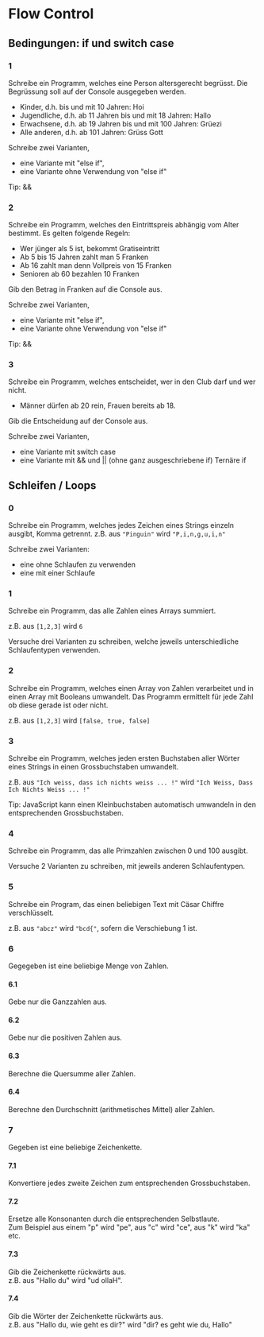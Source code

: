 # Flow Control

## Bedingungen: if und switch case

### 1
Schreibe ein Programm, welches eine Person altersgerecht begrüsst.
Die Begrüssung soll auf der Console ausgegeben werden.

- Kinder, d.h. bis und mit 10 Jahren: Hoi <name>
- Jugendliche, d.h. ab 11 Jahren bis und mit 18 Jahren: Hallo <name>
- Erwachsene, d.h. ab 19 Jahren bis und mit 100 Jahren: Grüezi <name>
- Alle anderen, d.h. ab 101 Jahren: Grüss Gott <name>

Schreibe zwei Varianten,
- eine Variante mit "else if",
- eine Variante ohne Verwendung von "else if"

Tip: &&

### 2
Schreibe ein Programm, welches den Eintrittspreis abhängig vom Alter bestimmt.
Es gelten folgende Regeln:
- Wer jünger als 5 ist, bekommt Gratiseintritt
- Ab 5 bis 15 Jahren zahlt man 5 Franken
- Ab 16 zahlt man denn Vollpreis von 15 Franken
- Senioren ab 60 bezahlen 10 Franken

Gib den Betrag in Franken auf die Console aus.

Schreibe zwei Varianten,
- eine Variante mit "else if",
- eine Variante ohne Verwendung von "else if"

Tip: &&

### 3
Schreibe ein Programm, welches entscheidet, wer in den Club darf und wer nicht.

- Männer dürfen ab 20 rein, Frauen bereits ab 18.

Gib die Entscheidung auf der Console aus.

Schreibe zwei Varianten,
- eine Variante mit switch case
- eine Variante mit && und || (ohne ganz ausgeschriebene if) Ternäre if

## Schleifen / Loops

### 0
Schreibe ein Programm, welches jedes Zeichen eines Strings einzeln ausgibt, Komma getrennt.
z.B. aus `"Pinguin"` wird `"P,i,n,g,u,i,n"`

Schreibe zwei Varianten:
- eine ohne Schlaufen zu verwenden
- eine mit einer Schlaufe

### 1
Schreibe ein Programm, das alle Zahlen eines Arrays summiert.

z.B. aus `[1,2,3]` wird `6`

Versuche drei Varianten zu schreiben, welche jeweils unterschiedliche Schlaufentypen verwenden.

### 2
Schreibe ein Programm, welches einen Array von Zahlen verarbeitet und in einen Array mit Booleans umwandelt.
Das Programm ermittelt für jede Zahl ob diese gerade ist oder nicht.

z.B. aus `[1,2,3]` wird `[false, true, false]`

### 3
Schreibe ein Programm, welches jeden ersten Buchstaben aller Wörter eines Strings in einen Grossbuchstaben umwandelt.

z.B. aus `"Ich weiss, dass ich nichts weiss ... !"` wird `"Ich Weiss, Dass Ich Nichts Weiss ... !"`

Tip: JavaScript kann einen Kleinbuchstaben automatisch umwandeln in den entsprechenden Grossbuchstaben.

### 4
Schreibe ein Programm, das alle Primzahlen zwischen 0 und 100 ausgibt.

Versuche 2 Varianten zu schreiben, mit jeweils anderen Schlaufentypen.

### 5
Schreibe ein Program, das einen beliebigen Text mit Cäsar Chiffre verschlüsselt.

z.B. aus `"abcz"` wird `"bcd{"`, sofern die Verschiebung 1 ist.


### 6
Gegegeben ist eine beliebige Menge von Zahlen.

#### 6.1
Gebe nur die Ganzzahlen aus.

#### 6.2
Gebe nur die positiven Zahlen aus.

#### 6.3
Berechne die Quersumme aller Zahlen.

#### 6.4
Berechne den Durchschnitt (arithmetisches Mittel) aller Zahlen.


### 7
Gegeben ist eine beliebige Zeichenkette.

#### 7.1
Konvertiere jedes zweite Zeichen zum entsprechenden Grossbuchstaben.

#### 7.2
Ersetze alle Konsonanten durch die entsprechenden Selbstlaute. \
Zum Beispiel aus einem "p" wird "pe", aus "c" wird "ce", aus "k" wird "ka" etc.

#### 7.3
Gib die Zeichenkette rückwärts aus. \
z.B. aus "Hallo du" wird "ud ollaH".

#### 7.4
Gib die Wörter der Zeichenkette rückwärts aus. \
z.B. aus "Hallo du, wie geht es dir?" wird "dir? es geht wie du, Hallo"
